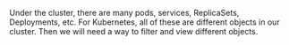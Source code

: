 Under the cluster, there are many pods, services, ReplicaSets, Deployments, etc. For Kubernetes, all of these are different objects in our cluster. Then we will need a way to filter and view different objects.